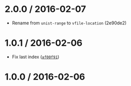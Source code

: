 <!--remark setext-->

<!--lint disable no-multiple-toplevel-headings -->

2.0.0 / 2016-02-07
==================

*   Rename from `unist-range` to `vfile-location` (2e90de2)

1.0.1 / 2016-02-06
==================

*   Fix last index ([`af00f91`](https://github.com/wooorm/vfile-location/commit/af00f91))

1.0.0 / 2016-02-06
==================
